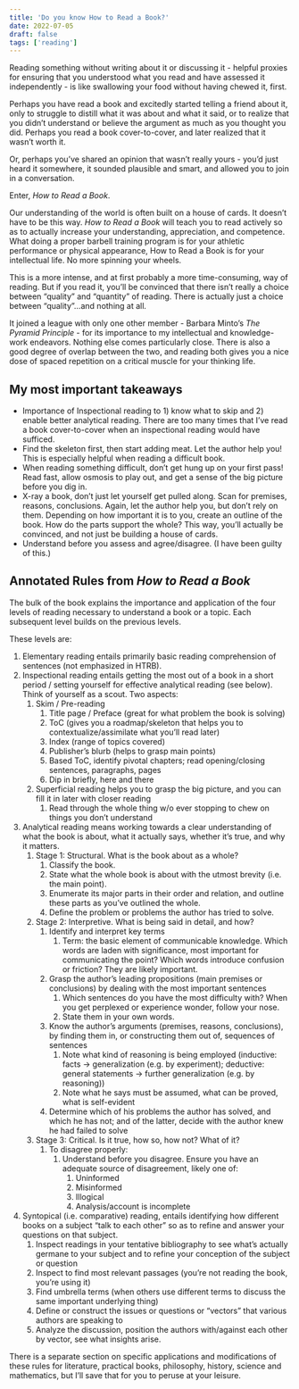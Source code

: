 ```yaml
---
title: 'Do you know How to Read a Book?'
date: 2022-07-05
draft: false
tags: ['reading']
---
```


Reading something without writing about it or discussing it - helpful proxies for ensuring that you understood what you read and have assessed it independently - is like swallowing your food without having chewed it, first.

Perhaps you have read a book and excitedly started telling a friend about it, only to struggle to distill what it was about and what it said, or to realize that you didn’t understand or believe the argument as much as you thought you did. Perhaps you read a book cover-to-cover, and later realized that it wasn’t worth it.

Or, perhaps you’ve shared an opinion that wasn’t really yours - you’d just heard it somewhere, it sounded plausible and smart, and allowed you to join in a conversation.

Enter, *How to Read a Book*.

Our understanding of the world is often built on a house of cards. It doesn’t have to be this way. *How to Read a Book* will teach you to read actively so as to actually increase your understanding, appreciation, and competence. What doing a proper barbell training program is for your athletic performance or physical appearance, How to Read a Book is for your intellectual life. No more spinning your wheels.

This is a more intense, and at first probably a more time-consuming, way of reading. But if you read it, you’ll be convinced that there isn’t really a choice between “quality” and “quantity” of reading. There is actually just a choice between “quality”…and nothing at all.

It joined a league with only one other member - Barbara Minto’s *The Pyramid Principle* - for its importance to my intellectual and knowledge-work endeavors. Nothing else comes particularly close. There is also a good degree of overlap between the two, and reading both gives you a nice dose of spaced repetition on a critical muscle for your thinking life.

## My most important takeaways

- Importance of Inspectional reading to 1) know what to skip and 2) enable better analytical reading. There are too many times that I’ve read a book cover-to-cover when an inspectional reading would have sufficed.
- Find the skeleton first, then start adding meat. Let the author help you! This is especially helpful when reading a difficult book.
- When reading something difficult, don’t get hung up on your first pass! Read fast, allow osmosis to play out, and get a sense of the big picture before you dig in.
- X-ray a book, don’t just let yourself get pulled along. Scan for premises, reasons, conclusions. Again, let the author help you, but don’t rely on them. Depending on how important it is to you, create an outline of the book. How do the parts support the whole? This way, you’ll actually be convinced, and not just be building a house of cards.
- Understand before you assess and agree/disagree. (I have been guilty of this.)

## Annotated Rules from *How to Read a Book*

The bulk of the book explains the importance and application of the four levels of reading necessary to understand a book or a topic. Each subsequent level builds on the previous levels.

These levels are:
1. Elementary reading entails primarily basic reading comprehension of sentences (not emphasized in HTRB).
2. Inspectional reading entails getting the most out of a book in a short period / setting yourself for effective analytical reading (see below). Think of yourself as a scout. Two aspects:
    1. Skim / Pre-reading
        1. Title page / Preface (great for what problem the book is solving)
        2. ToC (gives you a roadmap/skeleton that helps you to contextualize/assimilate what you’ll read later)
        3. Index (range of topics covered)
        4. Publisher’s blurb (helps to grasp main points)
        5. Based ToC, identify pivotal chapters; read opening/closing sentences, paragraphs, pages
        6. Dip in briefly, here and there
    2. Superficial reading helps you to grasp the big picture, and you can fill it in later with closer reading
        1. Read through the whole thing w/o ever stopping to chew on things you don’t understand
3. Analytical reading means working towards a clear understanding of what the book is about, what it actually says, whether it’s true, and why it matters.  
    1. Stage 1: Structural. What is the book about as a whole?
        1. Classify the book.
        2. State what the whole book is about with the utmost brevity (i.e. the main point).
        3. Enumerate its major parts in their order and relation, and outline these parts as you’ve outlined the whole.
        4. Define the problem or problems the author has tried to solve.
    2. Stage 2: Interpretive. What is being said in detail, and how?
        1. Identify and interpret key terms
            1. Term: the basic element of communicable knowledge. Which words are laden with significance, most important for communicating the point? Which words introduce confusion or friction? They are likely important.
        2. Grasp the author’s leading propositions (main premises or conclusions) by dealing with the most important sentences
            1. Which sentences do you have the most difficulty with? When you get perplexed or experience wonder, follow your nose.
            2. State them in your own words.
        3. Know the author’s arguments (premises, reasons, conclusions), by finding them in, or constructing them out of, sequences of sentences
            1. Note what kind of reasoning is being employed (inductive: facts -> generalization (e.g. by experiment); deductive: general statements -> further generalization (e.g. by reasoning))
            2. Note what he says must be assumed, what can be proved, what is self-evident
        4. Determine which of his problems the author has solved, and which he has not; and of the latter, decide with the author knew he had failed to solve
    3. Stage 3: Critical. Is it true, how so, how not? What of it?
        1. To disagree properly:
            1. Understand before you disagree. Ensure you have an adequate source of disagreement, likely one of:
                1. Uninformed
                2. Misinformed
                3. Illogical
                4. Analysis/account is incomplete
4. Syntopical (i.e. comparative) reading, entails identifying how different books on a subject “talk to each other” so as to refine and answer your questions on that subject.
    1. Inspect readings in your tentative bibliography to see what’s actually germane to your subject and to refine your conception of the subject or question
    2. Inspect to find most relevant passages (you’re not reading the book, you’re using it)
    3. Find umbrella terms (when others use different terms to discuss the same important underlying thing)
    4. Define or construct the issues or questions or “vectors” that various authors are speaking to
    5. Analyze the discussion, position the authors with/against each other by vector, see what insights arise.

There is a separate section on specific applications and modifications of these rules for literature, practical books, philosophy, history, science and mathematics, but I’ll save that for you to peruse at your leisure.

